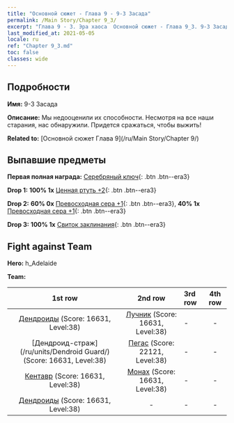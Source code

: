 ```yaml
---
title: "Основной сюжет - Глава 9 - 9-3 Засада"
permalink: /Main Story/Chapter 9_3/
excerpt: "Глава 9 - 3. Эра хаоса  Основной сюжет - Глава 9_3. 9-3 Засада"
last_modified_at: 2021-05-05
locale: ru
ref: "Chapter 9_3.md"
toc: false
classes: wide
---
```


## Подробности

 **Имя:** 9-3 Засада

 **Описание:** Мы недооценили их способности. Несмотря на все наши старания, нас обнаружили. Придется сражаться, чтобы выжить!

 **Related to:** [Основной сюжет Глава 9](/ru/Main Story/Chapter 9/)

## Выпавшие предметы

 **Первая полная награда:** [Серебряный ключ](/ItemsRU/con_693/){: .btn .btn--era3}

 **Drop 1:** **100% 1x** [Ценная ртуть +2](/ItemsRU/mat_28/){: .btn .btn--era3}

 **Drop 2:** **60% 0x** [Превосходная сера +1](/ItemsRU/mat_22/){: .btn .btn--era3}, **40% 1x** [Превосходная сера +1](/ItemsRU/mat_22/){: .btn .btn--era3}

 **Drop 3:** **100% 1x** [Свиток заклинания](/ItemsRU/con_694/){: .btn .btn--era3}


## Fight against Team
 **Hero:** h_Adelaide

 **Team:**


  | 1st row | 2nd row | 3rd row | 4th row |
  |:----:|:----:|:----|:----:|
  | [Дендроиды](/ru/units/Treant/) (Score: 16631, Level:38)  | [Лучник](/ru/units/Marksman/) (Score: 16631, Level:38)  | - | - |
  | [Дендроид-страж](/ru/units/Dendroid Guard/) (Score: 16631, Level:38)  | [Пегас](/ru/units/Pegasus/) (Score: 22121, Level:38)  | - | - |
  | [Кентавр](/ru/units/Centaur/) (Score: 16631, Level:38)  | [Монах](/ru/units/Monk/) (Score: 16631, Level:38)  | - | - |
  | [Дендроиды](/ru/units/Treant/) (Score: 16631, Level:38)  | - | - | - |


